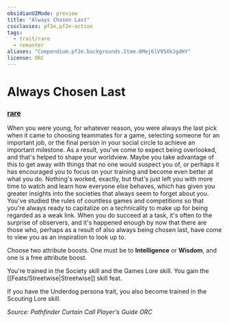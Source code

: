 ```yaml
---
obsidianUIMode: preview
title: "Always Chosen Last"
cssclasses: pf2e,pf2e-action
tags:
  - trait/rare
  - remaster
aliases: "Compendium.pf2e.backgrounds.Item.8Mej6lV95XkJgdHY"
license: ORC
---
```

# Always Chosen Last

### [rare](rare "Rare Rarity Trait")






When you were young, for whatever reason, you were always the last pick when it came to choosing teammates for a game, selecting someone for an important job, or the final person in your social circle to achieve an important milestone. As a result, you've come to expect being overlooked, and that's helped to shape your worldview. Maybe you take advantage of this to get away with things that no one would suspect you of, or perhaps it has encouraged you to focus on your training and become even better at what you do. Nothing's worked, exactly, but that's just left you with more time to watch and learn how everyone else behaves, which has given you greater insights into the societies that always seem to forget about you. You've studied the rules of countless games and competitions so that you're always ready to capitalize on a technicality to make up for being regarded as a weak link. When you do succeed at a task, it's often to the surprise of observers, and it's happened enough by now that there are those who, perhaps as a result of also always being chosen last, have come to view you as an inspiration to look up to.

Choose two attribute boosts. One must be to **Intelligence** or **Wisdom**, and one is a free attribute boost.

You're trained in the Society skill and the Games Lore skill. You gain the [[Feats/Streetwise|Streetwise]] skill feat.

If you have the Underdog persona trait, you also become trained in the Scouting Lore skill.

*Source: Pathfinder Curtain Call Player's Guide*
*ORC*
